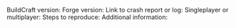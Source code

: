 <!--
If your issue is more of a question (like how does a machine work or a suggestion), please use our Discord instead: https://discord.gg/BuildCraft
Please fill in all relevant information below.
Please do not put the entire log here, upload it on pastebin (https://pastebin.com/) or gist (https://gist.github.com/) and paste here the link.
-->

BuildCraft version: 
Forge version: 
Link to crash report or log: 
Singleplayer or multiplayer: 
Steps to reproduce: 
Additional information: 
